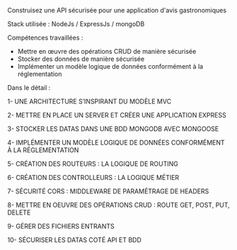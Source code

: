 Construisez une API sécurisée pour une application d'avis gastronomiques

Stack utilisée : 
NodeJs / ExpressJs / mongoDB

Compétences travaillées :

- Mettre en œuvre des opérations CRUD de manière sécurisée
- Stocker des données de manière sécurisée
- Implémenter un modèle logique de données conformément à la réglementation

Dans le détail :

1- UNE ARCHITECTURE S’INSPIRANT DU MODÈLE MVC

2- METTRE EN PLACE UN SERVER ET CRÉER UNE APPLICATION EXPRESS

3- STOCKER LES DATAS DANS UNE BDD MONGODB AVEC MONGOOSE

4- IMPLÉMENTER UN MODÈLE LOGIQUE DE DONNÉES CONFORMÉMENT À LA RÉGLEMENTATION

5- CRÉATION DES ROUTEURS : LA LOGIQUE DE ROUTING

6- CRÉATION DES CONTROLLEURS : LA LOGIQUE MÉTIER

7- SÉCURITÉ CORS : MIDDLEWARE DE PARAMÉTRAGE DE HEADERS

8- METTRE EN OEUVRE DES OPÉRATIONS CRUD : ROUTE GET, POST, PUT, DELETE

9- GÉRER DES FICHIERS ENTRANTS

10- SÉCURISER LES DATAS COTÉ API ET BDD


